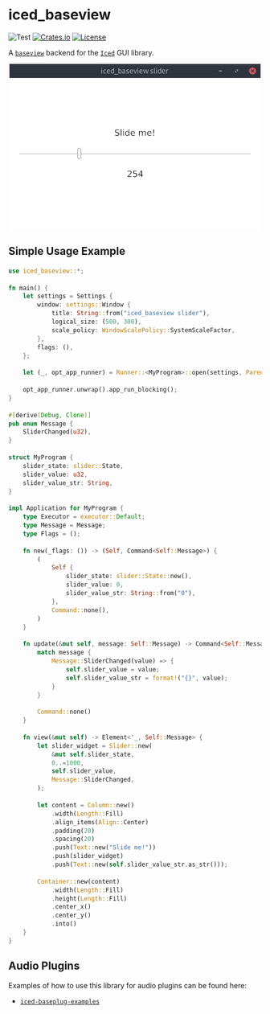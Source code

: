 # iced_baseview
![Test](https://github.com/BillyDM/iced_baseview/workflows/Test/badge.svg)
[![Crates.io](https://img.shields.io/crates/v/iced_baseview.svg)](https://crates.io/crates/iced_baseview)
[![License](https://img.shields.io/crates/l/iced_baseview.svg)](https://github.com/BillyDM/iced_baseview/blob/main/LICENSE)

A [`baseview`] backend for the [`Iced`] GUI library.

<div align="center">
    <img src="screenshot.png">
</div>

## Simple Usage Example

```rust
use iced_baseview::*;

fn main() {
    let settings = Settings {
        window: settings::Window {
            title: String::from("iced_baseview slider"),
            logical_size: (500, 300),
            scale_policy: WindowScalePolicy::SystemScaleFactor,
        },
        flags: (),
    };

    let (_, opt_app_runner) = Runner::<MyProgram>::open(settings, Parent::None);

    opt_app_runner.unwrap().app_run_blocking();
}

#[derive(Debug, Clone)]
pub enum Message {
    SliderChanged(u32),
}

struct MyProgram {
    slider_state: slider::State,
    slider_value: u32,
    slider_value_str: String,
}

impl Application for MyProgram {
    type Executor = executor::Default;
    type Message = Message;
    type Flags = ();

    fn new(_flags: ()) -> (Self, Command<Self::Message>) {
        (
            Self {
                slider_state: slider::State::new(),
                slider_value: 0,
                slider_value_str: String::from("0"),
            },
            Command::none(),
        )
    }

    fn update(&mut self, message: Self::Message) -> Command<Self::Message> {
        match message {
            Message::SliderChanged(value) => {
                self.slider_value = value;
                self.slider_value_str = format!("{}", value);
            }
        }

        Command::none()
    }

    fn view(&mut self) -> Element<'_, Self::Message> {
        let slider_widget = Slider::new(
            &mut self.slider_state,
            0..=1000,
            self.slider_value,
            Message::SliderChanged,
        );

        let content = Column::new()
            .width(Length::Fill)
            .align_items(Align::Center)
            .padding(20)
            .spacing(20)
            .push(Text::new("Slide me!"))
            .push(slider_widget)
            .push(Text::new(self.slider_value_str.as_str()));

        Container::new(content)
            .width(Length::Fill)
            .height(Length::Fill)
            .center_x()
            .center_y()
            .into()
    }
}
```

## Audio Plugins

Examples of how to use this library for audio plugins can be found here:
* [`iced-baseplug-examples`]

[`Iced`]: https://github.com/hecrj/iced
[`baseview`]: https://github.com/RustAudio/baseview
[`iced-baseplug-examples`]: https://github.com/BillyDM/iced-baseplug-examples
